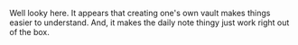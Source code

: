 Well looky here. It appears that creating one's own vault makes things easier to understand. And, it makes the daily note thingy just work right out of the box.

##
